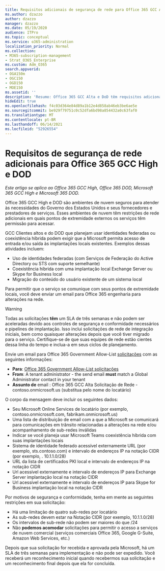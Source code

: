 ```yaml
---
title: Requisitos adicionais de segurança de rede para Office 365 GCC Alta e DoD
ms.author: dzazzo
author: dzazzo
manager: dzazzo
ms.date: 05/19/2020
audience: ITPro
ms.topic: conceptual
ms.service: o365-administration
localization_priority: Normal
ms.collection:
- M365-subscription-management
- Strat_O365_Enterprise
ms.custom: Adm_O365
search.appverid:
- OGA150m
- OGC150
- OGD150
- MOE150
ms.assetid: ''
description: 'Resumo: Office 365 GCC Alta e DoD têm requisitos adicionais de segurança de rede'
hideEdit: true
ms.openlocfilehash: f4c03d364e84d89a1b12e4d858ab46eb3be6ae5e
ms.sourcegitcommit: be929f79751c0c52dfa6bd98a854432a0c63faf0
ms.translationtype: MT
ms.contentlocale: pt-BR
ms.lasthandoff: 06/14/2021
ms.locfileid: "52926554"
---
```

# <a name="additional-network-security-requirements-for-office-365-gcc-high-and-dod"></a>Requisitos de segurança de rede adicionais para Office 365 GCC High e DOD

*Este artigo se aplica ao Office 365 GCC High, Office 365 DOD, Microsoft 365 GCC High e Microsoft 365 DOD.*

Office 365 GCC High e DOD são ambientes de nuvem seguros para atender às necessidades do Governo dos Estados Unidos e seus fornecedores e prestadores de serviços.  Esses ambientes de nuvem têm restrições de rede adicionais em quais pontos de extremidade externos os serviços têm permissão para acessar.

GCC Clientes altos e do DOD que planejam usar identidades federadas ou coexistência híbrida podem exigir que a Microsoft permita acesso de entrada e/ou saída às implantações locais existentes.  Exemplos dessas atividades incluem:

* Uso de identidades federadas (com Serviços de Federação do Active Directory ou STS com suporte semelhante)
* Coexistência híbrida com uma implantação local Exchange Server ou Skype for Business local
* Migração do conteúdo do usuário existente de um sistema local

Para permitir que o serviço se comunique com  seus pontos de extremidade locais, você deve enviar um email para Office 365 engenharia para alterações na rede.

> [!WARNING]
> Todas as solicitações **têm** um SLA de três semanas e não podem ser aceleradas devido aos controles de segurança e conformidade necessários e pipelines de implantação.  Isso inclui solicitações de rede de integração iniciais, bem como quaisquer alterações depois que você tiver migrado para o serviço.  Certifique-se de que suas equipes de rede estão cientes dessa linha do tempo e inclua-a em seus ciclos de planejamento.

Envie um email para Office 365 Government Allow-List [solicitações](mailto:o365gwlt@microsoft.com) com as seguintes informações:

* **Para**: [Office 365 Government Allow-List solicitações](mailto:o365gwlt@microsoft.com)
* **From**: A tenant administrator - the send email **must** match a Global Administrator contact in your tenant
* **Assunto de** email : Office 365 GCC Alta Solicitação de Rede - contoso.onmicrosoft.us (substitua pelo nome do locatário)

O corpo da mensagem deve incluir os seguintes dados:

* Seu Microsoft Online Services de locatário (por exemplo, contoso.onmicrosoft.com, fabrikam.onmicrosoft.us)
* Uma lista de distribuição de email com a que a Microsoft se comunicará para comunicações em trânsito relacionadas a alterações na rede e/ou acompanhamento de sub-redes inválidas
* Indicar se você planeja usar Microsoft Teams coexistência híbrida com suas implantações locais
* Sistema de identidade federado acessível externamente URL (por exemplo, sts.contoso.com) e intervalo de endereços IP na notação CIDR (por exemplo, . 10.1.1.0/28)
* URL da lista de certificados PKI local e intervalo de endereços IP na notação CIDR
* Url acessível externamente e intervalo de endereços IP para Exchange Server implantação local na notação CIDR
* Url acessível externamente e intervalo de endereços IP para Skype for Business implantação local na notação CIDR

Por motivos de segurança e conformidade, tenha em mente as seguintes restrições em sua solicitação:

* Há uma limitação de quatro sub-redes por locatário
* As sub-redes devem estar na Notação CIDR (por exemplo, 10.1.1.0/28)
* Os intervalos de sub-rede não podem ser maiores do que /24
* Não **podemos acomodar** solicitações para permitir o acesso a serviços de nuvem comercial (serviços comerciais Office 365, Google G-Suite, Amazon Web Services, etc.)

Depois que sua solicitação for recebida e aprovada pela Microsoft, há um SLA de três semanas para implementação e não pode ser expedido.  Você receberá um reconhecimento inicial quando recebermos sua solicitação e um reconhecimento final depois que ela for concluída.
